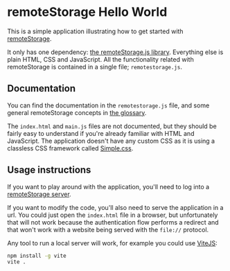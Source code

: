 # remoteStorage Hello World

This is a simple application illustrating how to get started with [remoteStorage](https://remotestorage.io).

It only has one dependency: [the remoteStorage.js library](https://github.com/remotestorage/remotestorage.js). Everything else is plain HTML, CSS and JavaScript. All the functionality related with remoteStorage is contained in a single file; `remotestorage.js`.

## Documentation

You can find the documentation in the `remotestorage.js` file, and some general remoteStorage concepts in [the glossary](Glossary.md).

The `index.html` and `main.js` files are not documented, but they should be fairly easy to understand if you're already familiar with HTML and JavaScript. The application doesn't have any custom CSS as it is using a classless CSS framework called [Simple.css](https://simplecss.org).

## Usage instructions

If you want to play around with the application, you'll need to log into a [remoteStorage server](https://remotestorage.io/servers).

If you want to modify the code, you'll also need to serve the application in a url. You could just open the `index.html` file in a browser, but unfortunately that will not work because the authentication flow performs a redirect and that won't work with a website being served with the `file://` protocol.

Any tool to run a local server will work, for example you could use [ViteJS](https://vitejs.dev/):

```sh
npm install -g vite
vite .
```
